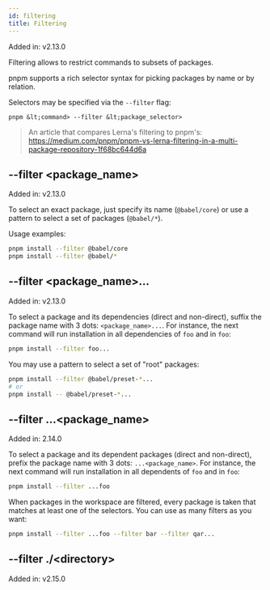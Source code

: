 ```yaml
---
id: filtering
title: Filtering
---
```


Added in: v2.13.0

Filtering allows to restrict commands to subsets of packages.

pnpm supports a rich selector syntax for picking packages by name
or by relation.

Selectors may be specified via the `--filter` flag:

```text
pnpm &lt;command> --filter &lt;package_selector>
```

> An article that compares Lerna's filtering to pnpm's: https://medium.com/pnpm/pnpm-vs-lerna-filtering-in-a-multi-package-repository-1f68bc644d6a

## --filter &lt;package_name>

Added in: v2.13.0

To select an exact package, just specify its name (`@babel/core`) or use a pattern
to select a set of packages (`@babel/*`).

Usage examples:

```sh
pnpm install --filter @babel/core
pnpm install --filter @babel/*
```

## --filter &lt;package_name>...

Added in: v2.13.0

To select a package and its dependencies (direct and non-direct), suffix the package name with 3 dots: `<package_name>...`.
For instance, the next command will run installation in all dependencies of `foo` and in `foo`:

```sh
pnpm install --filter foo...
```

You may use a pattern to select a set of "root" packages:

```sh
pnpm install --filter @babel/preset-*...
# or
pnpm install -- @babel/preset-*...
```

## --filter ...&lt;package_name>

Added in: 2.14.0

To select a package and its dependent packages (direct and non-direct), prefix the package name with 3 dots: `...<package_name>`.
For instance, the next command will run installation in all dependents of `foo` and in `foo`:

```sh
pnpm install --filter ...foo
```

When packages in the workspace are filtered, every package is taken that matches at least one of
the selectors. You can use as many filters as you want:

```sh
pnpm install --filter ...foo --filter bar --filter qar...
```

## --filter ./&lt;directory>

Added in: v2.15.0
